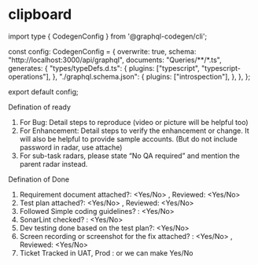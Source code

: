 # clipboard


import type { CodegenConfig } from '@graphql-codegen/cli';

const config: CodegenConfig = {
  overwrite: true,
  schema: "http://localhost:3000/api/graphql",
  documents: "Queries/**/*.ts",
  generates: {
    "types/typeDefs.d.ts": {
      plugins: ["typescript", "typescript-operations"],
    },
    "./graphql.schema.json": {
      plugins: ["introspection"],
    },
  },
};

export default config;


Defination of ready
1. For Bug: Detail steps to reproduce (video or picture will be helpful too)
2. For Enhancement: Detail steps to verify the enhancement or change.  It will also be helpful to provide sample accounts. (But do not include password in radar, use attache)
3. For sub-task radars, please state “No QA required” and mention the parent radar instead.


Defination of Done
1. Requirement document attached?: <Yes/No> , Reviewed: <Yes/No> 
2. Test plan attached?: <Yes/No> , Reviewed: <Yes/No> 
3. Followed Simple coding guidelines? : <Yes/No>
4. SonarLint checked? : <Yes/No>
5. Dev testing done based on the test plan?: <Yes/No>
6. Screen recording or screenshot for the fix attached? : <Yes/No> , Reviewed: <Yes/No> 
7. Ticket Tracked in UAT, Prod : <Till where its tracked> or we can make Yes/No
